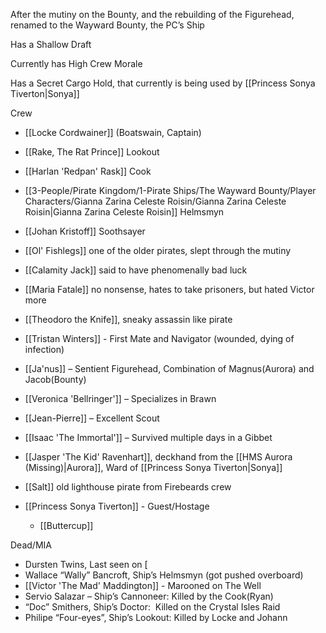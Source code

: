 After the mutiny on the Bounty, and the rebuilding of the Figurehead, renamed to the Wayward Bounty, the PC’s Ship

Has a Shallow Draft

Currently has High Crew Morale

Has a Secret Cargo Hold, that currently is being used by [[Princess Sonya Tiverton|Sonya]]

Crew
- [[Locke Cordwainer]] (Boatswain, Captain)
- [[Rake, The Rat Prince]] Lookout
- [[Harlan 'Redpan' Rask]] Cook
- [[3-People/Pirate Kingdom/1-Pirate Ships/The Wayward Bounty/Player Characters/Gianna Zarina Celeste Roisin/Gianna Zarina Celeste Roisin|Gianna Zarina Celeste Roisin]] Helmsmyn
- [[Johan Kristoff]] Soothsayer

- [[Ol' Fishlegs]] one of the older pirates, slept through the mutiny
- [[Calamity Jack]] said to have phenomenally bad luck
- [[Maria Fatale]] no nonsense, hates to take prisoners, but hated Victor more
- [[Theodoro the Knife]], sneaky assassin like pirate
- [[Tristan Winters]] - First Mate and Navigator (wounded, dying of infection)
- [[Ja'nus]] – Sentient Figurehead, Combination of Magnus(Aurora) and Jacob(Bounty)
- [[Veronica 'Bellringer']] – Specializes in Brawn
- [[Jean-Pierre]] – Excellent Scout
- [[Isaac 'The Immortal']] – Survived multiple days in a Gibbet
- [[Jasper 'The Kid' Ravenhart]], deckhand from the [[HMS Aurora (Missing)|Aurora]], Ward of [[Princess Sonya Tiverton|Sonya]]
- [[Salt]] old lighthouse pirate from Firebeards crew
- [[Princess Sonya Tiverton]] - Guest/Hostage
	- [[Buttercup]]

Dead/MIA
- Dursten Twins, Last seen on [
- Wallace “Wally” Bancroft, Ship’s Helmsmyn (got pushed overboard)
- [[Victor 'The Mad' Maddington]] - Marooned on The Well
- Servio Salazar – Ship’s Cannoneer: Killed by the Cook(Ryan)
- “Doc” Smithers, Ship’s Doctor:  Killed on the Crystal Isles Raid
- Philipe “Four-eyes”, Ship’s Lookout: Killed by Locke and Johann